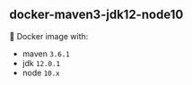 ## docker-maven3-jdk12-node10

:whale: Docker image with:
* maven `3.6.1`
* jdk `12.0.1`
* node `10.x`
